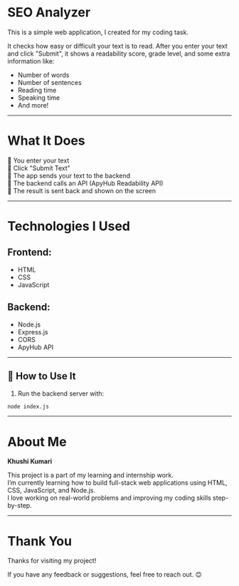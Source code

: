 # SEO Analyzer 

This is a simple web application, I created for my coding task.

It checks how easy or difficult your text is to read. After you enter your text and click "Submit", it shows a readability score, grade level, and some extra information like:

- Number of words
- Number of sentences
- Reading time
- Speaking time
- And more!

---

# What It Does

🔹 You enter your text  
🔹 Click "Submit Text"  
🔹 The app sends your text to the backend  
🔹 The backend calls an API (ApyHub Readability API)  
🔹 The result is sent back and shown on the screen

---

# Technologies I Used

## Frontend:
- HTML
- CSS
- JavaScript

## Backend:
- Node.js
- Express.js
- CORS
- ApyHub API

---

## 🧪 How to Use It

1. Run the backend server with:

```bash
node index.js
```

---

# About Me

**Khushi Kumari**

This project is a part of my learning and internship work.  
I’m currently learning how to build full-stack web applications using HTML, CSS, JavaScript, and Node.js.  
I love working on real-world problems and improving my coding skills step-by-step.

---

# Thank You

Thanks for visiting my project!

If you have any feedback or suggestions, feel free to reach out. 😊

